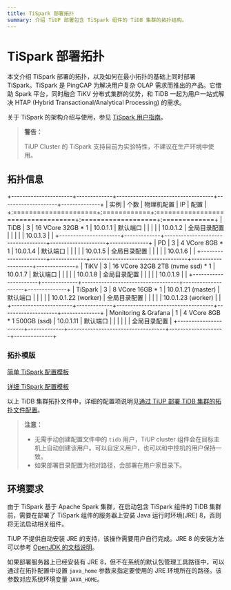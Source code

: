 ```yaml
---
title: TiSpark 部署拓扑
summary: 介绍 TiUP 部署包含 TiSpark 组件的 TiDB 集群的拓扑结构。
---
```


# TiSpark 部署拓扑

本文介绍 TiSpark 部署的拓扑，以及如何在最小拓扑的基础上同时部署 TiSpark。TiSpark 是 PingCAP 为解决用户复杂 OLAP 需求而推出的产品。它借助 Spark 平台，同时融合 TiKV 分布式集群的优势，和 TiDB 一起为用户一站式解决 HTAP (Hybrid Transactional/Analytical Processing) 的需求。

关于 TiSpark 的架构介绍与使用，参见 [TiSpark 用户指南](/tispark-overview.md)。

> **警告：**
>
> TiUP Cluster 的 TiSpark 支持目前为实验特性，不建议在生产环境中使用。

## 拓扑信息

+----------------------+-------------+-----------------------------------+--------------------+--------------+
| 实例                 | 个数        | 物理机配置                        | IP                 | 配置         |
+:=====================+:============+:==================================+:===================+:=============+
| TiDB                 | 3           | 16 VCore 32GB \* 1                | 10.0.1.1           | 默认端口     |
|                      |             |                                   | 10.0.1.2           | 全局目录配置 |
|                      |             |                                   | 10.0.1.3           |              |
+----------------------+-------------+-----------------------------------+--------------------+--------------+
| PD                   | 3           | 4 VCore 8GB \* 1                  | 10.0.1.4           | 默认端口     |
|                      |             |                                   | 10.0.1.5           | 全局目录配置 |
|                      |             |                                   | 10.0.1.6           |              |
+----------------------+-------------+-----------------------------------+--------------------+--------------+
| TiKV                 | 3           | 16 VCore 32GB 2TB (nvme ssd) \* 1 | 10.0.1.7           | 默认端口     |
|                      |             |                                   | 10.0.1.8           | 全局目录配置 |
|                      |             |                                   | 10.0.1.9           |              |
+----------------------+-------------+-----------------------------------+--------------------+--------------+
| TiSpark              | 3           | 8 VCore 16GB \* 1                 | 10.0.1.21 (master) | 默认端口     |
|                      |             |                                   | 10.0.1.22 (worker) | 全局目录配置 |
|                      |             |                                   | 10.0.1.23 (worker) |              |
+----------------------+-------------+-----------------------------------+--------------------+--------------+
| Monitoring & Grafana | 1           | 4 VCore 8GB \* 1 500GB (ssd)      | 10.0.1.11          | 默认端口     |
|                      |             |                                   |                    | 全局目录配置 |
+----------------------+-------------+-----------------------------------+--------------------+--------------+

### 拓扑模版

[简单 TiSpark 配置模板](https://github.com/pingcap/docs/blob/master/config-templates/simple-tispark.yaml)

[详细 TiSpark 配置模板](https://github.com/pingcap/docs/blob/master/config-templates/complex-tispark.yaml)

以上 TiDB 集群拓扑文件中，详细的配置项说明见[通过 TiUP 部署 TiDB 集群的拓扑文件配置](/tiup/tiup-cluster-topology-reference.md#tispark_masters)。

> **注意：**
>
> - 无需手动创建配置文件中的 `tidb` 用户，TiUP cluster 组件会在目标主机上自动创建该用户。可以自定义用户，也可以和中控机的用户保持一致。
> - 如果部署目录配置为相对路径，会部署在用户家目录下。

## 环境要求

由于 TiSpark 基于 Apache Spark 集群，在启动包含 TiSpark 组件的 TiDB 集群前，需要在部署了 TiSpark 组件的服务器上安装 Java 运行时环境(JRE) 8，否则将无法启动相关组件。

TiUP 不提供自动安装 JRE 的支持，该操作需要用户自行完成。JRE 8 的安装方法可以参考 [OpenJDK 的文档说明](https://openjdk.java.net/install/)。

如果部署服务器上已经安装有 JRE 8，但不在系统的默认包管理工具路径中，可以通过在拓扑配置中设置 `java_home` 参数来指定要使用的 JRE 环境所在的路径。该参数对应系统环境变量 `JAVA_HOME`。
